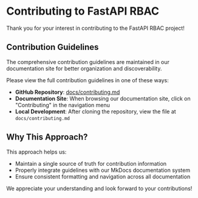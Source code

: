 # Contributing to FastAPI RBAC

Thank you for your interest in contributing to the FastAPI RBAC project!

## Contribution Guidelines

The comprehensive contribution guidelines are maintained in our documentation site for better organization and discoverability.

Please view the full contribution guidelines in one of these ways:

- **GitHub Repository**: [docs/contributing.md](https://github.com/mnaimfaizy/fastapi_rbac/blob/main/docs/contributing.md)
- **Documentation Site**: When browsing our documentation site, click on "Contributing" in the navigation menu
- **Local Development**: After cloning the repository, view the file at `docs/contributing.md`

## Why This Approach?

This approach helps us:

- Maintain a single source of truth for contribution information
- Properly integrate guidelines with our MkDocs documentation system
- Ensure consistent formatting and navigation across all documentation

We appreciate your understanding and look forward to your contributions!
